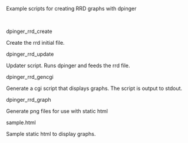 Example scripts for creating RRD graphs with dpinger

<br>

dpinger_rrd_create <name>

  Create the rrd initial file.

dpinger_rrd_update <name> <target> <additional dpinger options>

  Updater script. Runs dpinger and feeds the rrd file.

dpinger_rrd_gencgi <name>

  Generate a cgi script that displays graphs. The script is output to stdout.

dpinger_rrd_graph <name>

  Generate png files for use with static html
  
sample.html

  Sample static html to display graphs.
